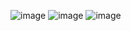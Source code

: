 ![image](https://github.com/user-attachments/assets/d8b873c2-87eb-4d3b-8644-668cced2bb72)
![image](https://github.com/user-attachments/assets/dc830c6a-1880-4d4b-9575-e31da553e88b)
![image](https://github.com/user-attachments/assets/41915aac-b734-42fe-bed0-5eb38cd29aa2)
